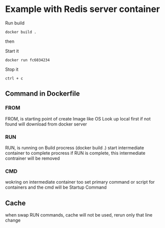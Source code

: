 
# Example with Redis server container

Run build

```
docker build .
```

then

Start it

```
docker run fc6034234
```

Stop it

```
ctrl + c
```

## Command in Dockerfile

### FROM
FROM, is starting point of create Image like OS
Look up local first if not found will download from docker server 

### RUN
RUN, is running on Build procress (docker build .)
start intermediate container to complete procress
if RUN is complete, this intermediate contrainer will be removed

### CMD
wokring on intermediate container too
set primary command or script for containers
and the cmd will be Startup Command

## Cache
when swap RUN commands, cache will not be used,
rerun only that line change